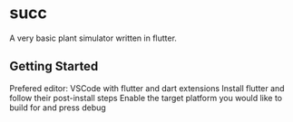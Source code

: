 # succ

A very basic plant simulator written in flutter.

## Getting Started

Prefered editor: VSCode with flutter and dart extensions
Install flutter and follow their post-install steps
Enable the target platform you would like to build for and press debug